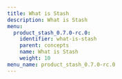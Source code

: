 ```yaml
---
title: What is Stash
description: What is Stash
menu:
  product_stash_0.7.0-rc.0:
    identifier: what-is-stash
    parent: concepts
    name: What is Stash
    weight: 10
menu_name: product_stash_0.7.0-rc.0
---
```


